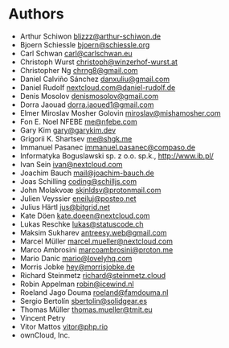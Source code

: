 <!--
  - SPDX-FileCopyrightText: 2024 Nextcloud GmbH and Nextcloud contributors
  - SPDX-License-Identifier: CC0-1.0
-->
# Authors

- Arthur Schiwon <blizzz@arthur-schiwon.de>
- Bjoern Schiessle <bjoern@schiessle.org>
- Carl Schwan <carl@carlschwan.eu>
- Christoph Wurst <christoph@winzerhof-wurst.at>
- Christopher Ng <chrng8@gmail.com>
- Daniel Calviño Sánchez <danxuliu@gmail.com>
- Daniel Rudolf <nextcloud.com@daniel-rudolf.de>
- Denis Mosolov <denismosolov@gmail.com>
- Dorra Jaouad <dorra.jaoued1@gmail.com>
- Elmer Miroslav Mosher Golovin <miroslav@mishamosher.com>
- Fon E. Noel NFEBE <me@nfebe.com>
- Gary Kim <gary@garykim.dev>
- Grigorii K. Shartsev <me@shgk.me>
- Immanuel Pasanec <immanuel.pasanec@compaso.de>
- Informatyka Boguslawski sp. z o.o. sp.k., http://www.ib.pl/
- Ivan Sein <ivan@nextcloud.com>
- Joachim Bauch <mail@joachim-bauch.de>
- Joas Schilling <coding@schilljs.com>
- John Molakvoæ <skjnldsv@protonmail.com>
- Julien Veyssier <eneiluj@posteo.net>
- Julius Härtl <jus@bitgrid.net>
- Kate Döen <kate.doeen@nextcloud.com>
- Lukas Reschke <lukas@statuscode.ch>
- Maksim Sukharev <antreesy.web@gmail.com>
- Marcel Müller <marcel.mueller@nextcloud.com>
- Marco Ambrosini <marcoambrosini@proton.me>
- Mario Danic <mario@lovelyhq.com>
- Morris Jobke <hey@morrisjobke.de>
- Richard Steinmetz <richard@steinmetz.cloud>
- Robin Appelman <robin@icewind.nl>
- Roeland Jago Douma <roeland@famdouma.nl>
- Sergio Bertolín <sbertolin@solidgear.es>
- Thomas Müller <thomas.mueller@tmit.eu>
- Vincent Petry
- Vitor Mattos <vitor@php.rio>
- ownCloud, Inc.
